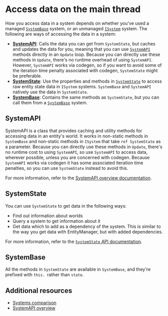 # Access data on the main thread

How you access data in a system depends on whether you’ve used a managed [`SystemBase`](systems-systembase.md) system, or an unmanaged [`ISystem`](systems-isystem.md) system. The following are ways of accessing the data in a system:

* [**SystemAPI**](#systemapi): Calls the data you can get from `SystemState`, but caches and updates the data for you, meaning that you can use [`SystemAPI`](xref:Unity.Entities.SystemAPI) methods directly in an `Update` loop. Because you can directly use these methods in `Update`, there's no runtime overhead of using `SystemAPI`. However, `SystemAPI` works via codegen, so if you want to avoid some of the iteration time penalty associated with codegen, `SystemState` might be preferable.
* [**SystemState**](#systemstate): Use the properties and methods in [`SystemState`](xref:Unity.Entities.SystemState) to access raw entity state data in `ISystem` systems. `SystemBase` and `SystemAPI` natively use the data in `SystemState`.
* [**SystemBase**](#systembase): Contains the same methods as `SystemState`, but you can call them from a [`SystemBase`](xref:Unity.Entities.SystemBase) system. 

## SystemAPI

SystemAPI is a class that provides caching and utility methods for accessing data in an entity's world. It works in non-static methods in `SystemBase` and non-static methods in `ISystem` that take `ref SystemState` as a parameter. Because you can directly use these methods in `Update`, there's no runtime cost to using `SystemAPI`, so use `SystemAPI` to access data, wherever possible, unless you are concerned with codegen. Because `SystemAPI` works via codegen it has some associated iteration time penalties, so you can use `SystemState` instead to avoid this.

For more information, refer to the [SystemAPI overview documentation](systems-systemapi.md).

## SystemState

You can use `SystemState` to get data in the following ways:

* Find out information about worlds
* Query a system to get information about it
* Get data which to add as a dependency of the system. This is similar to the way you get data with EntityManager, but with added dependencies.

For more information, refer to the [`SystemState` API documentation](xref:Unity.Entities.SystemState).

## SystemBase

All the methods in `SystemState` are available in `SystemBase`, and they're prefixed with `this. `rather than `state`.

## Additional resources

* [Systems comparison](systems-comparison.md)
* [SystemAPI overview](systems-systemapi.md)
